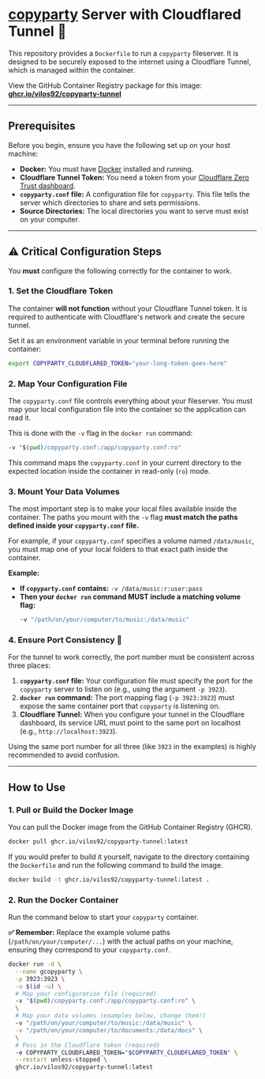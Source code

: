 # [copyparty](https://github.com/9001/copyparty) Server with Cloudflared Tunnel 🚀

This repository provides a `Dockerfile` to run a `copyparty` fileserver. It is designed to be securely exposed to the internet using a Cloudflare Tunnel, which is managed within the container.

View the GitHub Container Registry package for this image: **[ghcr.io/vilos92/copyparty-tunnel](https://github.com/Vilos92/copyparty-tunnel/pkgs/container/copyparty-tunnel)**

---

## Prerequisites

Before you begin, ensure you have the following set up on your host machine:

* **Docker:** You must have [Docker](https://www.docker.com/get-started) installed and running.
* **Cloudflare Tunnel Token:** You need a token from your [Cloudflare Zero Trust dashboard](https://one.dash.cloudflare.com/).
* **`copyparty.conf` file:** A configuration file for `copyparty`. This file tells the server which directories to share and sets permissions.
* **Source Directories:** The local directories you want to serve must exist on your computer.

---

## ⚠️ Critical Configuration Steps

You **must** configure the following correctly for the container to work.

### 1. Set the Cloudflare Token

The container **will not function** without your Cloudflare Tunnel token. It is required to authenticate with Cloudflare's network and create the secure tunnel.

Set it as an environment variable in your terminal before running the container:
```bash
export COPYPARTY_CLOUDFLARED_TOKEN="your-long-token-goes-here"
```

### 2. Map Your Configuration File

The `copyparty.conf` file controls everything about your fileserver. You must map your local configuration file into the container so the application can read it.

This is done with the `-v` flag in the `docker run` command:
```bash
-v "$(pwd)/copyparty.conf:/app/copyparty.conf:ro"
```
This command maps the `copyparty.conf` in your current directory to the expected location inside the container in read-only (`ro`) mode.

### 3. Mount Your Data Volumes

The most important step is to make your local files available inside the container. The paths you mount with the `-v` flag **must match the paths defined inside your `copyparty.conf` file.**

For example, if your `copyparty.conf` specifies a volume named `/data/music`, you must map one of your local folders to that exact path inside the container.

**Example:**
* **If `copyparty.conf` contains:** `-v /data/music:r:user:pass`
* **Then your `docker run` command MUST include a matching volume flag:**
    ```bash
    -v "/path/on/your/computer/to/music:/data/music"
    ```

### 4. Ensure Port Consistency 🔗

For the tunnel to work correctly, the port number must be consistent across three places:

1.  **`copyparty.conf` file:** Your configuration file must specify the port for the `copyparty` server to listen on (e.g., using the argument `-p 3923`).
2.  **`docker run` command:** The port mapping flag (`-p 3923:3923`) must expose the same container port that `copyparty` is listening on.
3.  **Cloudflare Tunnel:** When you configure your tunnel in the Cloudflare dashboard, its service URL must point to the same port on localhost (e.g., `http://localhost:3923`).

Using the same port number for all three (like `3923` in the examples) is highly recommended to avoid confusion.

---

## How to Use

### 1. Pull or Build the Docker Image

You can pull the Docker image from the GitHub Container Registry (GHCR).

```bash
docker pull ghcr.io/vilos92/copyparty-tunnel:latest
```

If you would prefer to build it yourself, navigate to the directory containing the `Dockerfile` and run the following command to build the image.

```bash
docker build -t ghcr.io/vilos92/copyparty-tunnel:latest .
```

### 2. Run the Docker Container

Run the command below to start your `copyparty` container.

**✅ Remember:** Replace the example volume paths (`/path/on/your/computer/...`) with the actual paths on your machine, ensuring they correspond to your `copyparty.conf`.

```bash
docker run -d \
  --name gcopyparty \
  -p 3923:3923 \
  -u $(id -u) \
  # Map your configuration file (required)
  -v "$(pwd)/copyparty.conf:/app/copyparty.conf:ro" \
  \
  # Map your data volumes (examples below, change them!)
  -v "/path/on/your/computer/to/music:/data/music" \
  -v "/path/on/your/computer/to/documents:/data/docs" \
  \
  # Pass in the Cloudflare token (required)
  -e COPYPARTY_CLOUDFLARED_TOKEN="$COPYPARTY_CLOUDFLARED_TOKEN" \
  --restart unless-stopped \
  ghcr.io/vilos92/copyparty-tunnel:latest
```
